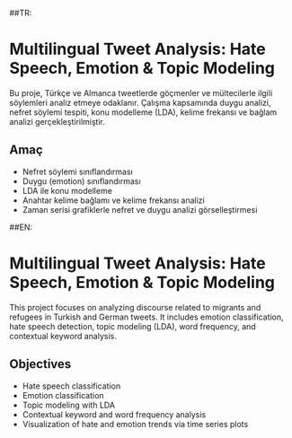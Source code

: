 ##TR:

# Multilingual Tweet Analysis: Hate Speech, Emotion & Topic Modeling

Bu proje, Türkçe ve Almanca tweetlerde göçmenler ve mültecilerle ilgili söylemleri analiz etmeye odaklanır. Çalışma kapsamında duygu analizi, nefret söylemi tespiti, konu modelleme (LDA), kelime frekansı ve bağlam analizi gerçekleştirilmiştir.

## Amaç

- Nefret söylemi sınıflandırması
- Duygu (emotion) sınıflandırması
- LDA ile konu modelleme
- Anahtar kelime bağlamı ve kelime frekansı analizi
- Zaman serisi grafiklerle nefret ve duygu analizi görselleştirmesi

##EN:

# Multilingual Tweet Analysis: Hate Speech, Emotion & Topic Modeling

This project focuses on analyzing discourse related to migrants and refugees in Turkish and German tweets. It includes emotion classification, hate speech detection, topic modeling (LDA), word frequency, and contextual keyword analysis.

## Objectives

- Hate speech classification  
- Emotion classification  
- Topic modeling with LDA  
- Contextual keyword and word frequency analysis  
- Visualization of hate and emotion trends via time series plots